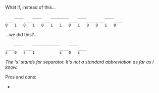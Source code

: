 What if, instead of this...


```
    ____    ____    ________    ____        ____
____    ____    ____        ____    ________    ____
0   1   0   1   0   1   1   0   1   0   0   1   0
```

...we did this?...


```
    ____    ____________    ____
____    ____            ____    ____
s   0   s   1           s   0   s
```

_The 's' stands for separator. It's not a standard abbreviation as far as I know._

Pros and cons:

- 